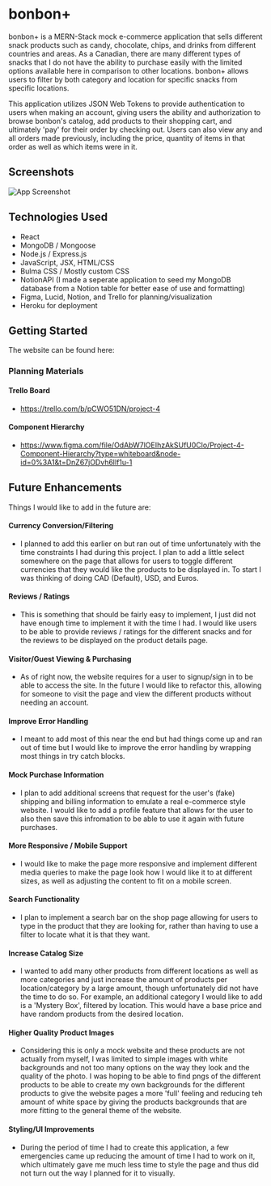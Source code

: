 
# bonbon+

bonbon+ is a MERN-Stack mock e-commerce application that sells different snack products such as candy, chocolate, chips, and drinks from different countries and areas. As a Canadian, there are many different types of snacks that I do not have the ability to purchase easily with the limited options available here in comparison to other locations. bonbon+ allows users to filter by both category and location for specific snacks from specific locations.

This application utilizes JSON Web Tokens to provide authentication to users when making an account, giving users the ability and authorization to browse bonbon's catalog, add products to their shopping cart, and ultimately 'pay' for their order by checking out. Users can also view any and all orders made previously, including the price, quantity of items in that order as well as which items were in it.
## Screenshots

![App Screenshot](https://via.placeholder.com/468x300?text=App+Screenshot+Here)


## Technologies Used

- React
- MongoDB / Mongoose
- Node.js / Express.js
- JavaScript, JSX, HTML/CSS
- Bulma CSS / Mostly custom CSS
- NotionAPI (I made a seperate application to seed my MongoDB database from a Notion table for better ease of use and formatting)
- Figma, Lucid, Notion, and Trello for planning/visualization
- Heroku for deployment

## Getting Started
The website can be found here:

### Planning Materials

#### Trello Board
- https://trello.com/b/pCWO51DN/project-4
#### Component Hierarchy
- https://www.figma.com/file/OdAbW7lOEIhzAkSUfU0Clo/Project-4-Component-Hierarchy?type=whiteboard&node-id=0%3A1&t=DnZ67jODvh6llf1u-1


## Future Enhancements

Things I would like to add in the future are:

#### Currency Conversion/Filtering
- I planned to add this earlier on but ran out of time unfortunately with the time constraints I had during this project. I plan to add a little select somewhere on the page that allows for users to toggle different currencies that they would like the products to be displayed in. To start I was thinking of doing CAD (Default), USD, and Euros.


#### Reviews / Ratings

- This is something that should be fairly easy to implement, I just did not have enough time to implement it with the time I had. I would like users to be able to provide reviews / ratings for the different snacks and for the reviews to be displayed on the product details page.


#### Visitor/Guest Viewing & Purchasing

- As of right now, the website requires for a user to signup/sign in to be able to access the site. In the future I would like to refactor this, allowing for someone to visit the page and view the different products without needing an account. 


#### Improve Error Handling

- I meant to add most of this near the end but had things come up and ran out of time but I would like to improve the error handling by wrapping most things in try catch blocks. 

#### Mock Purchase Information

- I plan to add additional screens that request for the user's (fake) shipping and billing information to emulate a real e-commerce style website. I would like to add a profile feature that allows for the user to also then save this infromation to be able to use it again with future purchases.

#### More Responsive / Mobile Support

- I would like to make the page more responsive and implement different media queries to make the page look how I would like it to at different sizes, as well as adjusting the content to fit on a mobile screen.

#### Search Functionality

- I plan to implement a search bar on the shop page allowing for users to type in the product that they are looking for, rather than having to use a filter to locate what it is that they want.

#### Increase Catalog Size

- I wanted to add many other products from different locations as well as more categories and just increase the amount of products per location/category by a large amount, though unfortunately did not have the time to do so. For example, an additional category I would like to add is a 'Mystery Box', filtered by location. This would have a base price and have random products from the desired location.

#### Higher Quality Product Images

- Considering this is only a mock website and these products are not actually from myself, I was limited to simple images with white backgrounds and not too many options on the way they look and the quality of the photo. I was hoping to be able to find pngs of the different products to be able to create my own backgrounds for the different products to give the website pages a more 'full' feeling and reducing teh amount of white space by giving the products backgrounds that are more fitting to the general theme of the website.

#### Styling/UI Improvements

- During the period of time I had to create this application, a few emergencies came up reducing the amount of time I had to work on it, which ultimately gave me much less time to style the page and thus did not turn out the way I planned for it to visually.

